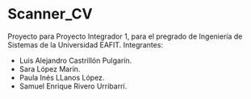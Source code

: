 # Scanner_CV
Proyecto para Proyecto Integrador 1, para el pregrado de Ingeniería de Sistemas de la Universidad EAFIT.
Integrantes:
- Luis Alejandro Castrillón Pulgarín.
- Sara López Marín.
- Paula Inés LLanos López.
- Samuel Enrique Rivero Urribarrí. 